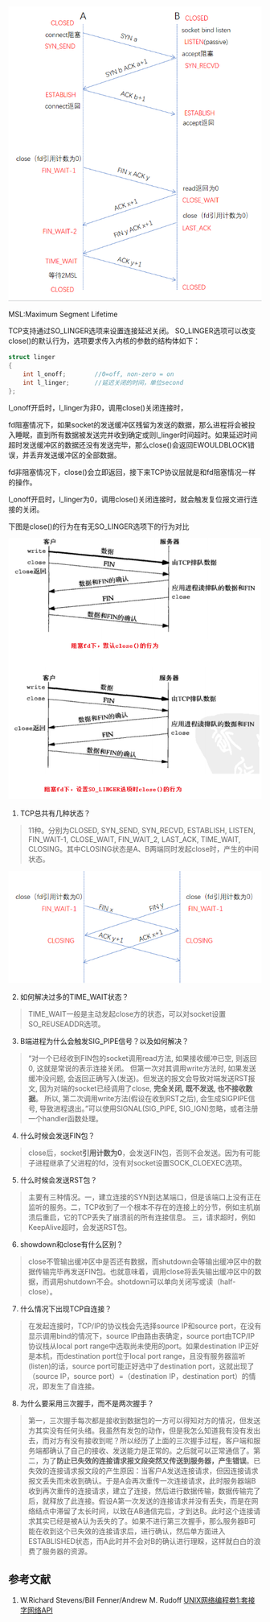 ![tcp1](/images/tcp1.png)

MSL:Maximum Segment Lifetime

TCP支持通过SO_LINGER选项来设置连接延迟关闭。
SO_LINGER选项可以改变close()的默认行为，选项要求传入内核的参数的结构体如下：
```cpp
struct linger
{
    int l_onoff;        //0=off, non-zero = on
    int l_linger;       //延迟关闭的时间，单位second
};
```
l_onoff开启时，l_linger为非0，调用close()关闭连接时，

fd阻塞情况下，如果socket的发送缓冲区残留为发送的数据，那么进程将会被投入睡眠，直到所有数据被发送完并收到确定或则l_linger时间超时。如果延迟时间超时发送缓冲区的数据还没有发送完毕，那么close()会返回EWOULDBLOCK错误，并丢弃发送缓冲区的全部数据。

fd非阻塞情况下，close()会立即返回，接下来TCP协议层就是和fd阻塞情况一样的操作。

l_onoff开启时，l_linger为0，调用close()关闭连接时，就会触发复位报文进行连接的关闭。

下图是close()的行为在有无SO_LINGER选项下的行为对比

![tcp_close_linger](/images/tcp_close_linger.png)

1. TCP总共有几种状态？

> 11种。分别为CLOSED, SYN_SEND, SYN_RECVD, ESTABLISH, LISTEN, FIN_WAIT-1, CLOSE_WAIT, FIN_WAIT_2, LAST_ACK, TIME_WAIT, CLOSING。其中CLOSING状态是A、B两端同时发起close时，产生的中间状态。

![tcp2](/images/tcp2.png)

2. 如何解决过多的TIME_WAIT状态？

> TIME_WAIT一般是主动发起close方的状态，可以对socket设置SO_REUSEADDR选项。

3. B端进程为什么会触发SIG_PIPE信号？以及如何解决？

> “对一个已经收到FIN包的socket调用read方法, 如果接收缓冲已空, 则返回0, 这就是常说的表示连接关闭。
但第一次对其调用write方法时, 如果发送缓冲没问题, 会返回正确写入(发送)。但发送的报文会导致对端发送RST报文, 因为对端的socket已经调用了close, **完全关闭, 既不发送, 也不接收数据**。
所以, 第二次调用write方法(假设在收到RST之后), 会生成SIGPIPE信号, 导致进程退出。”可以使用SIGNAL(SIG_PIPE, SIG_IGN)忽略，或者注册一个handler函数处理。

4. 什么时候会发送FIN包？

> close后，socket**引用计数为0**，会发送FIN包，否则不会发送。因为有可能子进程继承了父进程的fd，没有对socket设置SOCK_CLOEXEC选项。

5. 什么时候会发送RST包？

> 主要有三种情况。一，建立连接的SYN到达某端口，但是该端口上没有正在监听的服务。二，TCP收到了一个根本不存在的连接上的分节，例如主机崩溃后重启，它的TCP丢失了崩溃前的所有连接信息。
三，请求超时，例如KeepAlive超时，会发送RST包。

6. showdown和close有什么区别？

> close不管输出缓冲区中是否还有数据，而shutdown会等输出缓冲区中的数据传输完毕再发送FIN包。也就意味着，调用close将丢失输出缓冲区中的数据，而调用shutdown不会。shotdown可以单向关闭写或读（half-close）。

7. 什么情况下出现TCP自连接？

> 在发起连接时，TCP/IP的协议栈会先选择source IP和source port，在没有显示调用bind的情况下，source IP由路由表确定，source port由TCP/IP协议栈从local port range中选取尚未使用的port。如果destination IP正好是本机，而destination port位于local port range，且没有服务器监听(listen)的话，source port可能正好选中了destination port，这就出现了（source IP，source port）=（destination IP，destination port）的情况，即发生了自连接。

8. 为什么要采用三次握手，而不是两次握手？

> 第一，三次握手每次都是接收到数据包的一方可以得知对方的情况，但发送方其实没有任何头绪。我虽然有发包的动作，但是我怎么知道我有没有发出去，而对方有没有接收到呢？所以经历了上面的三次握手过程，客户端和服务端都确认了自己的接收、发送能力是正常的。之后就可以正常通信了。第二，为了**防止已失效的连接请求报文段突然又传送到服务器，产生错误**。已失效的连接请求报文段的产生原因：当客户A发送连接请求，但因连接请求报文丢失而未收到确认。于是A会再次重传一次连接请求，此时服务器端B收到再次重传的连接请求，建立了连接，然后进行数据传输，数据传输完了后，就释放了此连接。假设A第一次发送的连接请求并没有丢失，而是在网络结点中滞留了太长时间，以致在AB通信完后，才到达B。此时这个连接请求其实已经是被A认为丢失的了。如果不进行第三次握手，那么服务器B可能在收到这个已失效的连接请求后，进行确认，然后单方面进入ESTABLISHED状态，而A此时并不会对B的确认进行理睬，这样就白白的浪费了服务器的资源。

## 参考文献
1. W.Richard Stevens/Bill Fenner/Andrew M. Rudoff [UNIX网络编程劵1:套接字网络API](https://book.douban.com/subject/4859464/)
